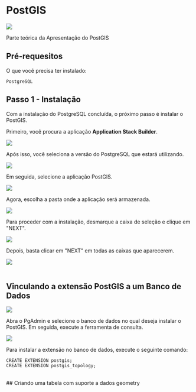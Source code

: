# PostGIS

![](Imagem/Imagem1.png)

Parte teórica da Apresentação do PostGIS

## Pré-requesitos

O que você precisa ter instalado:

```
PostgreSQL
```

## Passo 1 - Instalação

Com a instalação do PostgreSQL concluída, o próximo passo é instalar o PostGIS.

Primeiro, você procura a aplicação **Application Stack Builder**.  

![](Imagem/stack%20builder.png)

Após isso, você seleciona a versão do PostgreSQL que estará utilizando.

![](Imagem/stack%20builder%202.png)

Em seguida, selecione a aplicação PostGIS.

![](Imagem/stack%20builder%203.png)

Agora, escolha a pasta onde a aplicação será armazenada.

![](Imagem/stack%20builder%204.png)

Para proceder com a instalação, desmarque a caixa de seleção e clique em "NEXT".

![](Imagem/stack%20builder%205.png)

Depois, basta clicar em "NEXT" em todas as caixas que aparecerem.

![](Imagem/stack%20builder%208.png)
<br><br>

## Vinculando a extensão PostGIS a um Banco de Dados

![](Imagem/PgAdmin.png)

Abra o PgAdmin e selecione o banco de dados no qual deseja instalar o PostGIS. Em seguida, execute a ferramenta de consulta.

![](Imagem/Create%20Extension.png)

Para instalar a extensão no banco de dados, execute o seguinte comando:

```
CREATE EXTENSION postgis;
CREATE EXTENSION postgis_topology;
```
<br>
## Criando uma tabela com suporte a dados geometry